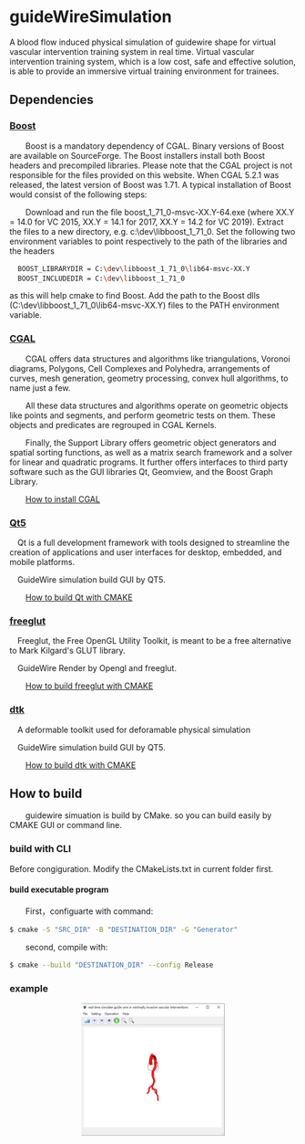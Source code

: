 # guideWireSimulation

A blood flow induced physical simulation of guidewire shape for virtual vascular intervention training system in real
time. Virtual vascular intervention training system, which is a low cost, safe and effective solution, is able to
provide an immersive virtual training environment for trainees.

## Dependencies

### [Boost](https://github.com/boostorg/boost)

&emsp;&emsp;Boost is a mandatory dependency of CGAL. Binary versions of Boost are available on SourceForge. The Boost
installers install both Boost headers and precompiled libraries. Please note that the CGAL project is not responsible
for the files provided on this website. When CGAL 5.2.1 was released, the latest version of Boost was 1.71. A typical
installation of Boost would consist of the following steps:

&emsp;&emsp;Download and run the file boost_1_71_0-msvc-XX.Y-64.exe (where XX.Y = 14.0 for VC 2015, XX.Y = 14.1 for
2017, XX.Y = 14.2 for VC 2019).
Extract the files to a new directory, e.g. c:\dev\libboost_1_71_0.
Set the following two environment variables to point respectively to the path of the libraries and the headers

```bash
  BOOST_LIBRARYDIR = C:\dev\libboost_1_71_0\lib64-msvc-XX.Y
  BOOST_INCLUDEDIR = C:\dev\libboost_1_71_0
```

as this will help cmake to find Boost.
Add the path to the Boost dlls (C:\dev\libboost_1_71_0\lib64-msvc-XX.Y) files to the PATH environment variable.

### [CGAL](https://github.com/CGAL/cgal)

&emsp;&emsp;CGAL offers data structures and algorithms like triangulations, Voronoi diagrams, Polygons, Cell Complexes
and Polyhedra, arrangements of curves, mesh generation, geometry processing, convex hull algorithms, to name just a few.

&emsp;&emsp;All these data structures and algorithms operate on geometric objects like points and segments, and perform
geometric tests on them. These objects and predicates are regrouped in CGAL Kernels.

&emsp;&emsp;Finally, the Support Library offers geometric object generators and spatial sorting functions, as well as a
matrix search framework and a solver for linear and quadratic programs. It further offers interfaces to third party
software such as the GUI libraries Qt, Geomview, and the Boost Graph Library.

&emsp;&emsp;[How to install CGAL](https://doc.cgal.org/latest/Manual/index.html)

### [Qt5](https://doc.qt.io/qt-5/qt5-intro.html)

&emsp;Qt is a full development framework with tools designed to streamline the creation of applications and user
interfaces for desktop, embedded, and mobile platforms.

&emsp;GuideWire simulation build GUI by QT5.

&emsp;&emsp;[How to build Qt with CMAKE](https://doc.qt.io/qt-5/cmake-get-started.html#build-a-gui-executable)

### [freeglut](http://freeglut.sourceforge.net)

&emsp;Freeglut, the Free OpenGL Utility Toolkit, is meant to be a free alternative to Mark Kilgard's GLUT library.

&emsp;GuideWire Render by Opengl and freeglut.

&emsp;&emsp;[How to build freeglut with CMAKE](https://doc.qt.io/qt-5/cmake-get-started.html#build-a-gui-executable)

### [dtk](https://github.com/Deformable-Toolkit/dtk)

&emsp;A deformable toolkit used for deforamable physical simulation

&emsp;GuideWire simulation build GUI by QT5.

&emsp;&emsp;[How to build dtk with CMAKE](https://github.com/Deformable-Toolkit/dtk)

## How to build

&emsp;&emsp;guidewire simuation is build by CMake. so you can build easily by CMAKE GUI or command line.

### build with CLI

Before congiguration. Modify the CMakeLists.txt in current folder first.

#### build executable program

&emsp;&emsp;First，configuarte with command:

```bash
$ cmake -S "SRC_DIR" -B "DESTINATION_DIR" -G "Generator"
```

&emsp;&emsp;second, compile with:

```bash
$ cmake --build "DESTINATION_DIR" --config Release
```

### example

<div align="center">
  <img src="../img/guideWire.jpg" width = "50%", height = "50%"/>
</div>
